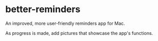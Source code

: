 # better-reminders
An improved, more user-friendly reminders app for Mac.

As progress is made, add pictures that showcase the app's functions.
